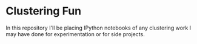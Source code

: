 # Clustering Fun


In this repository I'll be placing IPython notebooks of any clustering work I may have done for experimentation or for side projects.
